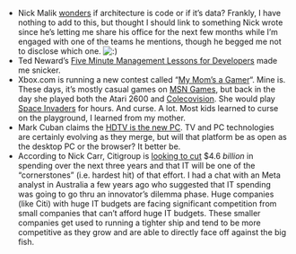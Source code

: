 -   Nick Malik
    [wonders](http://blogs.msdn.com/nickmalik/archive/2007/04/11/architecture-is-it-code-or-is-it-data.aspx)
    if architecture is code or if it’s data? Frankly, I have nothing to
    add to this, but thought I should link to something Nick wrote since
    he’s letting me share his office for the next few months while I’m
    engaged with one of the teams he mentions, though he begged me not
    to disclose which one.
    ![:)](http://devhawk.net/wp-includes/images/smilies/icon_smile.gif)
-   Ted Neward’s [Five Minute Management Lessons for
    Developers](http://blogs.tedneward.com/PermaLink,guid,9bb6f310-ad61-4893-b1a2-0bd538ea5988.aspx)
    made me snicker.
-   Xbox.com is running a new contest called “[My Mom’s a
    Gamer](http://www.xbox.com/en-US/community/events/mymomsagamer/default.htm)“.
    Mine is. These days, it’s mostly casual games on [MSN
    Games](http://zone.msn.com/), but back in the day she played both
    the Atari 2600 and
    [Colecovision](http://en.wikipedia.org/wiki/ColecoVision). She would
    play [Space
    Invaders](http://en.wikipedia.org/wiki/Space_Invaders#Later_releases)
    for hours. And curse. A lot. Most kids learned to curse on the
    playground, I learned from my mother.
-   Mark Cuban claims the [HDTV is the new
    PC](http://www.blogmaverick.com/2007/04/11/the-maturity-of-web-2-0-and-the-hdtv-is-the-pc/).
    TV and PC technologies are certainly evolving as they merge, but
    will that platform be as open as the desktop PC or the browser? It
    better be.
-   According to Nick Carr, Citigroup is [looking to
    cut](http://www.roughtype.com/archives/2007/04/citi_whacks_it.php)
    \$4.6 *billion* in spending over the next three years and that IT
    will be one of the “cornerstones” (i.e. hardest hit) of that effort.
    I had a chat with an Meta analyst in Australia a few years ago who
    suggested that IT spending was going to go thru an innovator’s
    dilemma phase. Huge companies (like Citi) with huge IT budgets are
    facing significant competition from small companies that can’t
    afford huge IT budgets. These smaller companies get used to running
    a tighter ship and tend to be more competitive as they grow and are
    able to directly face off against the big fish.

